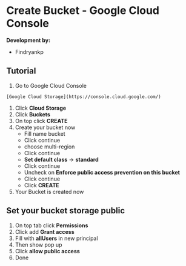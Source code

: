 # Create Bucket - Google Cloud Console
**Development by:** 
- Findryankp

## Tutorial
1. Go to Google Cloud Console
```url
[Google Cloud Storage](https://console.cloud.google.com/)
```
1. Click **Cloud Storage**
2. Click **Buckets**
3. On top click **CREATE**
4. Create your bucket now
   - Fill name bucket
   - Click continue
   - choose  multi-region
   - Click continue
   - **Set default class** -> **standard**
   - Click continue
   - Uncheck on **Enforce public access prevention on this bucket**
   - Click continue
   - Click **CREATE**
5. Your Bucket is created now

## Set your bucket storage public
1. On top tab click **Permissions**
2. Click add **Grant access**
3. Fill with **allUsers** in new principal
4. Then show pop up
5. Click **allow public access**
6. Done